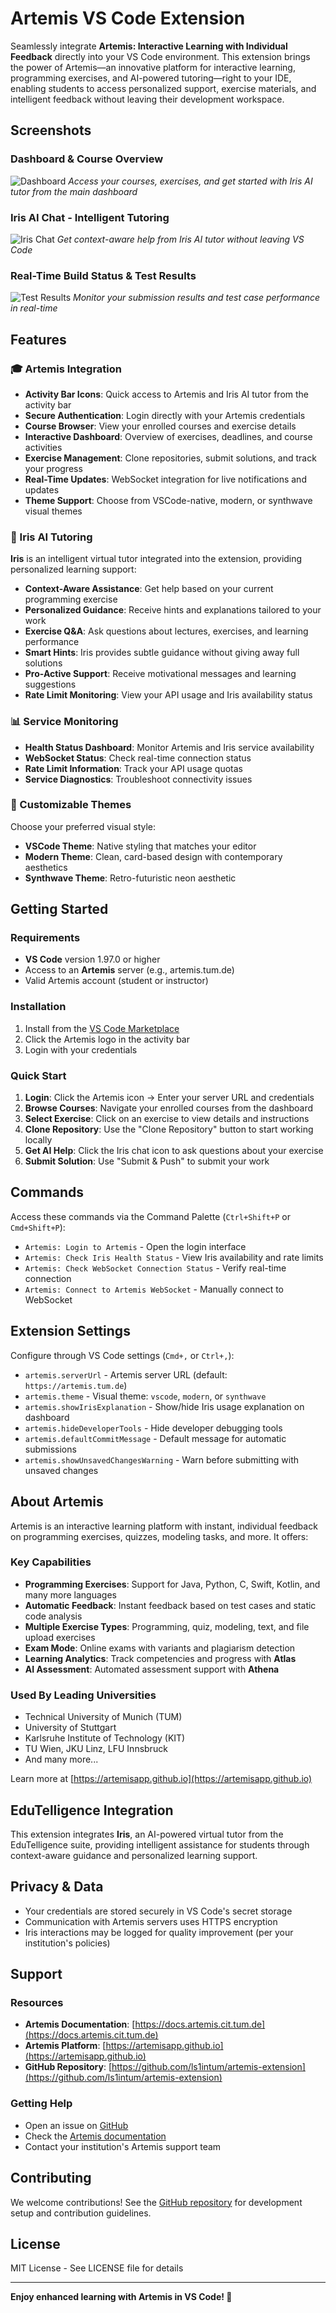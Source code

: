 # Artemis VS Code Extension

Seamlessly integrate **Artemis: Interactive Learning with Individual Feedback** directly into your VS Code environment. This extension brings the power of Artemis—an innovative platform for interactive learning, programming exercises, and AI-powered tutoring—right to your IDE, enabling students to access personalized support, exercise materials, and intelligent feedback without leaving their development workspace.

## Screenshots

### Dashboard & Course Overview
![Dashboard](media/screenshots/dashboard.png)
*Access your courses, exercises, and get started with Iris AI tutor from the main dashboard*

### Iris AI Chat - Intelligent Tutoring
![Iris Chat](media/screenshots/iris-chat.png)
*Get context-aware help from Iris AI tutor without leaving VS Code*

### Real-Time Build Status & Test Results
![Test Results](media/screenshots/test-results.png)
*Monitor your submission results and test case performance in real-time*


## Features

### 🎓 Artemis Integration

- **Activity Bar Icons**: Quick access to Artemis and Iris AI tutor from the activity bar
- **Secure Authentication**: Login directly with your Artemis credentials
- **Course Browser**: View your enrolled courses and exercise details
- **Interactive Dashboard**: Overview of exercises, deadlines, and course activities
- **Exercise Management**: Clone repositories, submit solutions, and track your progress
- **Real-Time Updates**: WebSocket integration for live notifications and updates
- **Theme Support**: Choose from VSCode-native, modern, or synthwave visual themes

### 🤖 Iris AI Tutoring

**Iris** is an intelligent virtual tutor integrated into the extension, providing personalized learning support:

- **Context-Aware Assistance**: Get help based on your current programming exercise
- **Personalized Guidance**: Receive hints and explanations tailored to your work
- **Exercise Q&A**: Ask questions about lectures, exercises, and learning performance
- **Smart Hints**: Iris provides subtle guidance without giving away full solutions
- **Pro-Active Support**: Receive motivational messages and learning suggestions
- **Rate Limit Monitoring**: View your API usage and Iris availability status

### 📊 Service Monitoring

- **Health Status Dashboard**: Monitor Artemis and Iris service availability
- **WebSocket Status**: Check real-time connection status
- **Rate Limit Information**: Track your API usage quotas
- **Service Diagnostics**: Troubleshoot connectivity issues

### 🎨 Customizable Themes

Choose your preferred visual style:
- **VSCode Theme**: Native styling that matches your editor
- **Modern Theme**: Clean, card-based design with contemporary aesthetics
- **Synthwave Theme**: Retro-futuristic neon aesthetic

## Getting Started

### Requirements

- **VS Code** version 1.97.0 or higher
- Access to an **Artemis** server (e.g., artemis.tum.de)
- Valid Artemis account (student or instructor)

### Installation

1. Install from the [VS Code Marketplace](https://marketplace.visualstudio.com/)
2. Click the Artemis logo in the activity bar
3. Login with your credentials

### Quick Start

1. **Login**: Click the Artemis icon → Enter your server URL and credentials
2. **Browse Courses**: Navigate your enrolled courses from the dashboard
3. **Select Exercise**: Click on an exercise to view details and instructions
4. **Clone Repository**: Use the "Clone Repository" button to start working locally
5. **Get AI Help**: Click the Iris chat icon to ask questions about your exercise
6. **Submit Solution**: Use "Submit & Push" to submit your work

## Commands

Access these commands via the Command Palette (`Ctrl+Shift+P` or `Cmd+Shift+P`):

- `Artemis: Login to Artemis` - Open the login interface
- `Artemis: Check Iris Health Status` - View Iris availability and rate limits
- `Artemis: Check WebSocket Connection Status` - Verify real-time connection
- `Artemis: Connect to Artemis WebSocket` - Manually connect to WebSocket

## Extension Settings

Configure through VS Code settings (`Cmd+,` or `Ctrl+,`):

- `artemis.serverUrl` - Artemis server URL (default: `https://artemis.tum.de`)
- `artemis.theme` - Visual theme: `vscode`, `modern`, or `synthwave`
- `artemis.showIrisExplanation` - Show/hide Iris usage explanation on dashboard
- `artemis.hideDeveloperTools` - Hide developer debugging tools
- `artemis.defaultCommitMessage` - Default message for automatic submissions
- `artemis.showUnsavedChangesWarning` - Warn before submitting with unsaved changes

## About Artemis

Artemis is an interactive learning platform with instant, individual feedback on programming exercises, quizzes, modeling tasks, and more. It offers:

### Key Capabilities

- **Programming Exercises**: Support for Java, Python, C, Swift, Kotlin, and many more languages
- **Automatic Feedback**: Instant feedback based on test cases and static code analysis
- **Multiple Exercise Types**: Programming, quiz, modeling, text, and file upload exercises
- **Exam Mode**: Online exams with variants and plagiarism detection
- **Learning Analytics**: Track competencies and progress with **Atlas**
- **AI Assessment**: Automated assessment support with **Athena**

### Used By Leading Universities

- Technical University of Munich (TUM)
- University of Stuttgart
- Karlsruhe Institute of Technology (KIT)
- TU Wien, JKU Linz, LFU Innsbruck
- And many more...

Learn more at [https://artemisapp.github.io](https://artemisapp.github.io)

## EduTelligence Integration

This extension integrates **Iris**, an AI-powered virtual tutor from the EduTelligence suite, providing intelligent assistance for students through context-aware guidance and personalized learning support.

## Privacy & Data

- Your credentials are stored securely in VS Code's secret storage
- Communication with Artemis servers uses HTTPS encryption
- Iris interactions may be logged for quality improvement (per your institution's policies)

## Support

### Resources

- **Artemis Documentation**: [https://docs.artemis.cit.tum.de](https://docs.artemis.cit.tum.de)
- **Artemis Platform**: [https://artemisapp.github.io](https://artemisapp.github.io)
- **GitHub Repository**: [https://github.com/ls1intum/artemis-extension](https://github.com/ls1intum/artemis-extension)

### Getting Help

- Open an issue on [GitHub](https://github.com/ls1intum/artemis-extension/issues)
- Check the [Artemis documentation](https://docs.artemis.cit.tum.de)
- Contact your institution's Artemis support team

## Contributing

We welcome contributions! See the [GitHub repository](https://github.com/ls1intum/artemis-extension) for development setup and contribution guidelines.

## License

MIT License - See LICENSE file for details

---

**Enjoy enhanced learning with Artemis in VS Code! 🚀**
